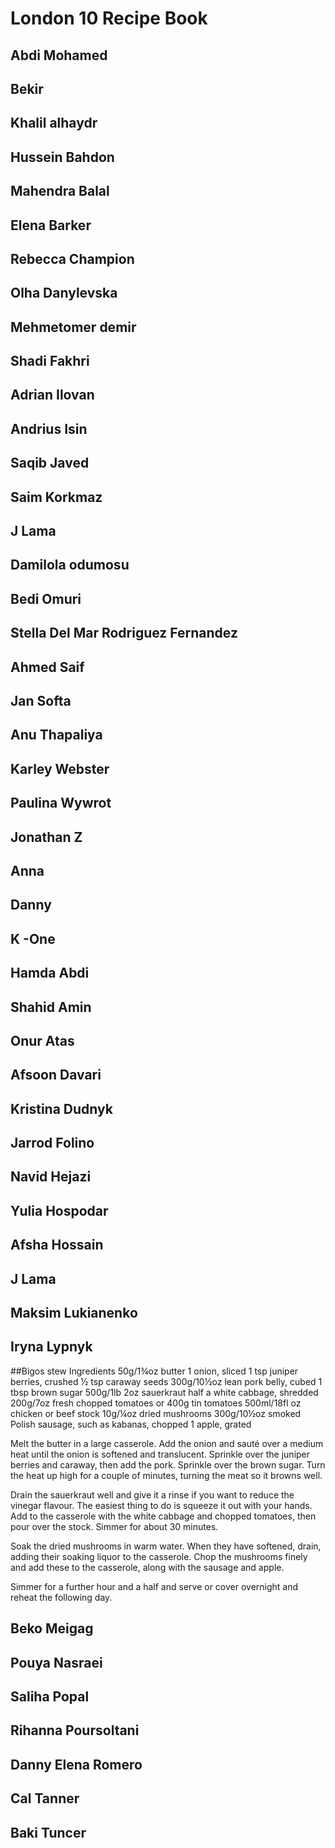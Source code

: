 # London 10 Recipe Book

## Abdi Mohamed


## Bekir


## Khalil alhaydr


## Hussein Bahdon


## Mahendra Balal


## Elena Barker


## Rebecca Champion


## Olha Danylevska


## Mehmetomer demir


## Shadi Fakhri


## Adrian Ilovan


## Andrius Isin


## Saqib Javed


## Saim Korkmaz


## J Lama


## Damilola odumosu


## Bedi Omuri


## Stella Del Mar Rodriguez Fernandez


## Ahmed Saif


## Jan Softa


## Anu Thapaliya


## Karley Webster


## Paulina Wywrot


## Jonathan Z


## Anna


## Danny


## K -One


## Hamda Abdi


## Shahid Amin


## Onur Atas


## Afsoon Davari


## Kristina Dudnyk


## Jarrod Folino


## Navid Hejazi


## Yulia Hospodar


## Afsha Hossain


## J Lama


## Maksim Lukianenko


## Iryna Lypnyk
##Bigos stew
Ingredients
50g/1¾oz butter
1 onion, sliced
1 tsp juniper berries, crushed
½ tsp caraway seeds
300g/10½oz lean pork belly, cubed
1 tbsp brown sugar
500g/1lb 2oz sauerkraut
half a white cabbage, shredded
200g/7oz fresh chopped tomatoes or 400g tin tomatoes
500ml/18fl oz chicken or beef stock
10g/¼oz dried mushrooms
300g/10½oz smoked Polish sausage, such as kabanas, chopped
1 apple, grated


Melt the butter in a large casserole. Add the onion and sauté over a medium heat until the onion is softened and translucent. Sprinkle over the juniper berries and caraway, then add the pork. Sprinkle over the brown sugar. Turn the heat up high for a couple of minutes, turning the meat so it browns well.

Drain the sauerkraut well and give it a rinse if you want to reduce the vinegar flavour. The easiest thing to do is squeeze it out with your hands. Add to the casserole with the white cabbage and chopped tomatoes, then pour over the stock. Simmer for about 30 minutes.

Soak the dried mushrooms in warm water. When they have softened, drain, adding their soaking liquor to the casserole. Chop the mushrooms finely and add these to the casserole, along with the sausage and apple.

Simmer for a further hour and a half and serve or cover overnight and reheat the following day.



## Beko Meigag


## Pouya Nasraei


## Saliha Popal


## Rihanna Poursoltani


## Danny Elena Romero


## Cal Tanner


## Baki Tuncer
